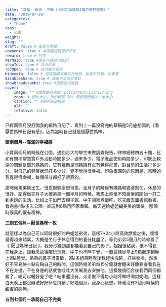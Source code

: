```yaml
---
title: "幸福--厭世--平靜（小記二胎媽咪7個月來的狀態）"
date: "2019-07-29"
categories: 
  - "home"
tags: 
  - 心得
weight:
slug: ""
draft: false # 是否为草稿
comments: true # 本页面是否显示评论
reward: true # 打赏
mermaid: true #是否开启mermaid
showToc: true # 显示目录
TocOpen: true # 自动展开目录
hidemeta: false # 是否隐藏文章的元信息，如发布日期、作者等
disableShare: true # 底部不显示分享栏
showbreadcrumbs: true #顶部显示路径
cover:
    image: "" #图片路径例如：posts/tech/123/123.png
    zoom: # 图片大小，例如填写 50% 表示原图像的一半大小
    caption: "" #图片底部描述
    alt: ""
    relative: false
---
```


已經兩個月沒打開我的網路日記了，看到上一篇沒寫完的草稿是5月底想寫的《看厭世媽咪日記有感》，因為當時自己就是個厭世媽咪。

**頭兩個月--滿滿的幸福感**

小寶兩個月的時候在公園，遇到台大的學生來做調查報告，林林總總四五十題，比如有問平常寶寶戶外活動時間多少，週末多少，電子產品使用時間多少，印象比較深的問題是關於媽媽的，它有幾題是問媽媽有沒有覺得抑鬱，對目前的生活打多少分，對自己的健康狀況打多少分，覺不覺得很幸福。印象很深刻的原因是，當時的我覺得很幸福，每個部分都打了很高的。

那時候弟弟剛出生，很乖很健康很可愛。坐月子的時候有媽媽和婆婆幫忙，休息的很好。記得做完月子大概弟弟一個半月的時候，我馬上絲毫不知疲倦的開始一打二到處跑的生活。比如上午出門去親子館，中午回家煮飯吃，吃完飯去圖書館看書，看完書4點多去公園一直玩到6點再回家煮飯。每天還給姐姐編美美的頭髮。那個時候真的很有精神。

**三到五個月--厭世媽咪一枚**

就這樣以為自己可以同時很好的帶姐姐弟弟，這樣7\*24小時高效燃燒之後，慢慢覺得越來越累，大概是坐月子休息得到的養分耗盡了。等到弟弟5個月的時候看了《 厭世媽咪日記 》，我分秒鐘到處都能看到自己的影子。姐姐很粘我，恨不得長在我身上，讓我念故事陪玩玩具，中午也不睡午覺，一直這樣從早上9點起床到晚上9點睡覺。弟弟的鼻子很靈敏，9點多姐弟睡覺後我趕快洗碗，打掃收拾，然後好不容易快十點有點自己的時間，這個時候弟弟每15分鐘就會醒來好像要查看我在不在身邊，不在身邊的話就會哇哇大哭喊我去安撫他。這樣幾個回合後我們兩個都累了，總可以睡好覺了吧？結果還沒有，弟弟恨不得每小時哼唧哼唧討奶喝。這樣白天晚上都沒辦法好好休息持續了好幾個月，我身心疲憊，絲毫沒有2個月時候的甜蜜的感覺。

**五到七個月--承認自己不完美**
